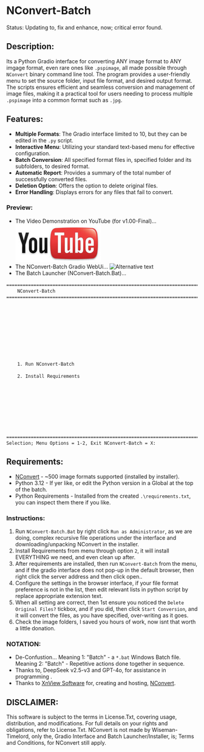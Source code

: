 # NConvert-Batch
Status: Updating to, fix and enhance, now; critical error found.

## Description:
Its a Python Gradio interface for converting ANY image format to ANY imgage format, even rare ones like `.pspimage`, all made possible through `NConvert` binary command line tool. The program provides a user-friendly menu to set the source folder, input file format, and desired output format. The scripts ensures efficient and seamless conversion and management of image files, making it a practical tool for users needing to process multiple `.pspimage` into a common format such as `.jpg`.

## Features:
- **Multiple Formats**: The Gradio interface limited to 10, but they can be edited in the `.py` script. 
- **Interactive Menu**: Utilizing your standard text-based menu for effective configuration.
- **Batch Conversion**: All specified format files in, specified folder and its subfolders, to desired format.
- **Automatic Report**: Provides a summary of the total number of successfully converted files.
- **Deletion Option**: Offers the option to delete original files.
- **Error Handling**: Displays errors for any files that fail to convert.

### Preview:
- The Video Demonstration on YouTube (for v1.00-Final)...
<br>[![NConvert-Batch on YouTube](./media/wisetime_youtube.jpg)](https://www.youtube.com/watch?v=ECydHjJ04U4)
- The NConvert-Batch Gradio WebUi...
![Alternative text](https://github.com/wiseman-timelord/NConvertBatch/blob/main/media/gradio_interface.jpg)
- The Batch Launcher (NConvert-Batch.Bat)...
```
========================================================================================================================
    NConvert-Batch
========================================================================================================================










    1. Run NConvert-Batch

    2. Install Requirements









========================================================================================================================
Selection; Menu Options = 1-2, Exit NConvert-Batch = X:
```

## Requirements:
- [NConvert](https://www.xnview.com/en/nconvert) - ~500 image formats supported (installed by installer).
- Python 3.12 - If yer like, or edit the Python version in a Global at the top of the batch.
- Python Requirements - Installed from the created `.\requirements.txt`, you can inspect them there if you like.

### Instructions:
1. Run `NConvert-Batch.Bat` by right click `Run as Administrator`, as we are doing, complex recursive file operations under the interface and downloading/unpacking NConvert in the installer.
2. Install Requirements from menu through option `2`, it will install EVERYTHING we need, and even clean up after. 
3. After requirements are installed, then run `NConvert-Batch` from the menu, and if the gradio interface does not pop-up in the default browser, then right click the server address and then click open.. 
4. Configure the settings in the browser interface, if your file format preference is not in the list, then edit relevant lists in python script by replace appropriate extension text.
7. When all setting are correct, then 1st ensure you noticed the `Delete Original Files?` tickbox, and if you did, then click `Start Conversion`, and it will convert the files, as  you have specified, over-writing as it goes.
8. Check the image folders, I saved you hours of work, now isnt that worth a little donation.

### NOTATION:
- De-Confustion... Meaning 1: "Batch" - a `*.bat` Windows Batch file. Meaning 2: "Batch" - Repetitive actions done together in sequence. 
- Thanks to, DeepSeek v2.5-v3 and GPT-4o, for assistance in programming . 
- Thanks to [XnView Software](https://www.xnview.com/en/) for, creating and hosting, [NConvert](https://www.xnview.com/en/nconvert/).

## DISCLAIMER:
This software is subject to the terms in License.Txt, covering usage, distribution, and modifications. For full details on your rights and obligations, refer to License.Txt.
NConvert is not made by Wiseman-Timelord, only the, Gradio Interface and Batch Launcher/Installer, is; Terms and Conditions, for NConvert still apply.
